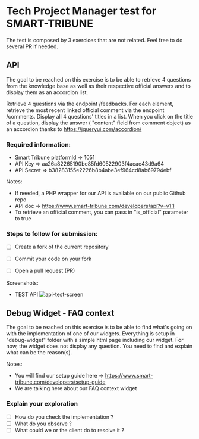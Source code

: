 # Tech Project Manager test for SMART-TRIBUNE

The test is composed by 3 exercices that are not related. Feel free to do several PR if needed.



## API

The goal to be reached on this exercise is to be able to retrieve 4 questions from the knowledge base as well as their respective official answers and to display them as an accordion list.

Retrieve 4 questions via the endpoint /feedbacks.
For each element, retrieve the most recent linked official comment via the endpoint /comments.
Display all 4 questions' titles in a list.
When you click on the title of a question, display the answer ( "content" field from comment object) as an accordion thanks to https://jqueryui.com/accordion/


### Required information:

* Smart Tribune platformId => 1051
* API Key => aa26a82265190be85fd60522903f4acae43d9a64
* API Secret => b38283155e2226b8b4abe3ef964cd8ab69794ebf


Notes:
* If needed, a PHP wrapper for our API is available on our public Github repo
* API doc => https://www.smart-tribune.com/developers/api?v=v1.1
* To retrieve an official comment, you can pass in "is_official" parameter to true


### Steps to follow for submission:

- [ ] Create a fork of the current repository
- [ ] Commit your code on your fork
- [ ] Open a pull request (PR)


Screenshots:

* TEST API
![api-test-screen](https://user-images.githubusercontent.com/3800117/52867618-9f7e4a80-3141-11e9-92d9-4684be140db2.png)



## Debug Widget - FAQ context

The goal to be reached on this exercise is to be able to find what's going on with the implementation of one of our widgets.
Everything is setup in "debug-widget" folder with a simple html page including our widget.
For now, the widget does not display any question. You need to find and explain what can be the reason(s).

Notes:
* You will find our setup guide here => https://www.smart-tribune.com/developers/setup-guide
* We are talking here about our FAQ context widget

### Explain your exploration

- [ ] How do you check the implementation ?
- [ ] What do you observe ?
- [ ] What could we or the client do to resolve it ?
